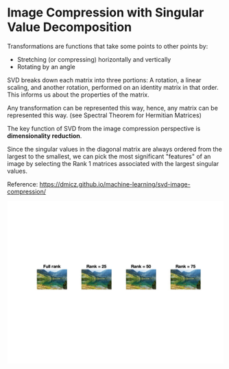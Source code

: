 # Image Compression with Singular Value Decomposition
Transformations are functions that take some points to other points by:
- Stretching (or compressing) horizontally and vertically
- Rotating by an angle

SVD breaks down each matrix into three portions: A rotation, a linear scaling, and another rotation, performed on an identity matrix in that order. This informs us about the properties of the matrix.

Any transformation can be represented this way, hence, any matrix can be represented this way.
(see Spectral Theorem for Hermitian Matrices)

The key function of SVD from the image compression perspective is **dimensionality reduction**.

Since the singular values in the diagonal matrix are always ordered from the largest to the smallest, we can pick the most significant "features" of an image by selecting the Rank 1 matrices associated with the largest singular values.

Reference: https://dmicz.github.io/machine-learning/svd-image-compression/

![Output image](/output.jpg)
